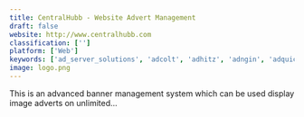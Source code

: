 ```yaml
---
title: CentralHubb - Website Advert Management
draft: false 
website: http://www.centralhubb.com
classification: ['']
platform: ['Web']
keywords: ['ad_server_solutions', 'adcolt', 'adhitz', 'adngin', 'adquick', 'adroll', 'adsense', 'adobe_audience_manager', 'adpiler', 'adzerk', 'amobee', 'appsfire', 'atri', 'audiencescience', 'buysellads_publisher_pro', 'citadel', 'doubleclick_for_publishers', 'google_ads', 'nativex', 'rocket_fuel', 'symantec_critical_system_protection']
image: logo.png
---
```

This is an advanced banner management system which can be used display image adverts on unlimited...